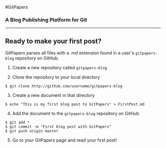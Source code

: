 #GitPapers
### A Blog Publishing Platform for Git

***

## Ready to make your first post?

GitPapers parses all files with a .md extension found in a user's `gitpapers-blog` repository on GitHub.

1. Create a new repository called `gitpapers-blog`

2. Clone the repository to your local directory

```
$ git clone http://github.com/username/gitpapers-blog
```

3. Create a new document in that directory

```
$ echo "This is my first blog post to GitPapers" > FirstPost.md
```

4. Add the document to the `gitpapers-blog` repository on GitHub

```
$ git add *
$ git commit -m "First blog post with GitPapers"
$ git push origin master
```

5. Go to your GitPapers page and read your first post!
